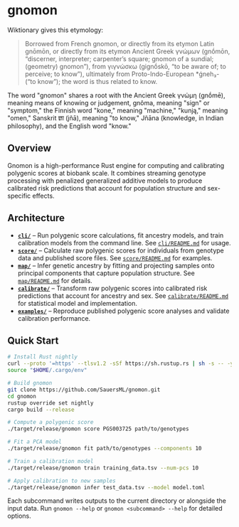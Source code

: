 # gnomon

Wiktionary gives this etymology:
>Borrowed from French gnomon, or directly from its etymon Latin gnōmōn, or directly from its etymon Ancient Greek γνώμων (gnṓmōn, “discerner, interpreter; carpenter’s square; gnomon of a sundial; (geometry) gnomon”), from γιγνώσκω (gignṓskō, “to be aware of; to perceive; to know”), ultimately from Proto-Indo-European *ǵneh₃- (“to know”); the word is thus related to know.

The word "gnomon" shares a root with the Ancient Greek γνώμη (gnṓmē), meaning means of knowing or judgement, gnôma, meaning "sign" or "symptom," the Finnish word "kone," meaning "machine," "kunją," meaning "omen," Sanskrit ज्ञा (jñā), meaning "to know," Jñāna (knowledge, in Indian philosophy), and the English word "know."

## Overview

Gnomon is a high-performance Rust engine for computing and calibrating polygenic scores at biobank scale. It combines streaming genotype processing with penalized generalized additive models to produce calibrated risk predictions that account for population structure and sex-specific effects.

## Architecture

- **[`cli/`](cli/)** – Run polygenic score calculations, fit ancestry models, and train calibration models from the command line. See [`cli/README.md`](cli/README.md) for usage.
- **[`score/`](score/)** – Calculate raw polygenic scores for individuals from genotype data and published score files. See [`score/README.md`](score/README.md) for examples.
- **[`map/`](map/)** – Infer genetic ancestry by fitting and projecting samples onto principal components that capture population structure. See [`map/README.md`](map/README.md) for details.
- **[`calibrate/`](calibrate/)** – Transform raw polygenic scores into calibrated risk predictions that account for ancestry and sex. See [`calibrate/README.md`](calibrate/README.md) for statistical model and implementation.
- **[`examples/`](examples/)** – Reproduce published polygenic score analyses and validate calibration performance.

## Quick Start

```bash
# Install Rust nightly
curl --proto '=https' --tlsv1.2 -sSf https://sh.rustup.rs | sh -s -- -y
source "$HOME/.cargo/env"

# Build gnomon
git clone https://github.com/SauersML/gnomon.git
cd gnomon
rustup override set nightly
cargo build --release

# Compute a polygenic score
./target/release/gnomon score PGS003725 path/to/genotypes

# Fit a PCA model
./target/release/gnomon fit path/to/genotypes --components 10

# Train a calibration model
./target/release/gnomon train training_data.tsv --num-pcs 10

# Apply calibration to new samples
./target/release/gnomon infer test_data.tsv --model model.toml
```

Each subcommand writes outputs to the current directory or alongside the input data. Run `gnomon --help` or `gnomon <subcommand> --help` for detailed options.
